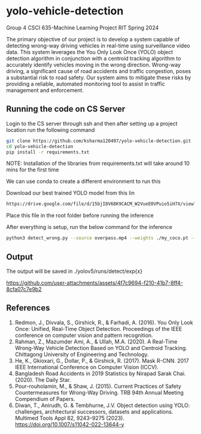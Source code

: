 # yolo-vehicle-detection
Group 4 CSCI 635-Machine Learning Project RIT Spring 2024

The primary objective of our project is to develop a system capable of detecting wrong-way driving vehicles in real-time using surveillance video data. This system leverages the You Only Look Once (YOLO) object detection algorithm in conjunction with a centroid tracking algorithm to accurately identify vehicles moving in the wrong direction. Wrong-way driving, a significant cause of road accidents and traffic congestion, poses a substantial risk to road safety. Our system aims to mitigate these risks by providing a reliable, automated monitoring tool to assist in traffic management and enforcement.


## Running the code on CS Server

Login to the CS server through ssh and then after setting up a project location run the following command

```bash
git clone https://github.com/ksharma120497/yolo-vehicle-detection.git
cd yolo-vehicle-detection
pip install -r requirements.txt
```

NOTE: Installation of the libraries from requirements.txt will take around 10 mins for the first time

We can use conda to create a different environment to run this

Download our best trained YOLO model from this lin
```bash
https://drive.google.com/file/d/15bjI8V68K9CACM_W2VueE0VPuio5iH7X/view?usp=share_link
```

Place this file in the root folder before running the inference


After everything is setup, run the below command for the inference

```bash
python3 detect_wrong.py --source overpass.mp4 --weights ./my_coco.pt --data ./my_coco.yaml
```
## Output

The output will be saved in ./yolov5/runs/detect/exp{x}

https://github.com/user-attachments/assets/4f7c9694-f210-41b7-8ff4-8cfa07c7e9b2

## References

1. Redmon, J., Divvala, S., Girshick, R., & Farhadi, A. (2016). You Only Look Once: Unified, Real-Time Object Detection. Proceedings of the IEEE conference on computer vision and pattern recognition.
2. Rahman, Z., Mazumder Ami, A., & Ullah, M.A. (2020). A Real-Time Wrong-Way Vehicle Detection Based on YOLO and Centroid Tracking. Chittagong University of Engineering and Technology.
3. He, K., Gkioxari, G., Dollar, P., & Girshick, R. (2017). Mask R-CNN. 2017 IEEE International Conference on Computer Vision (ICCV).
4. Bangladesh Road Accidents in 2019 Statistics by Nirapad Sarak Chai. (2020). The Daily Star.
5. Pour-rouholamin, M., & Shaw, J. (2015). Current Practices of Safety Countermeasures for Wrong-Way Driving. TRB 94th Annual Meeting Compendium of Papers.
6. Diwan, T., Anirudh, G. & Tembhurne, J.V. Object detection using YOLO: challenges, architectural successors, datasets and applications. Multimed Tools Appl 82, 9243–9275 (2023). https://doi.org/10.1007/s11042-022-13644-y







